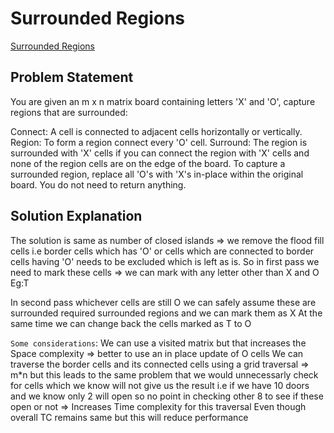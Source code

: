 # Surrounded Regions

[Surrounded Regions](https://leetcode.com/problems/surrounded-regions/description/)

## Problem Statement

You are given an m x n matrix board containing letters 'X' and 'O', capture regions that are surrounded:

Connect: A cell is connected to adjacent cells horizontally or vertically.
Region: To form a region connect every 'O' cell.
Surround: The region is surrounded with 'X' cells if you can connect the region with 'X' cells and none of the region cells are on the edge of the board.
To capture a surrounded region, replace all 'O's with 'X's in-place within the original board. You do not need to return anything.

## Solution Explanation

The solution is same as number of closed islands => we remove the flood fill cells i.e border cells which has 'O' or cells which are connected to border cells having 'O' needs to be excluded which is left as is.
So in first pass we need to mark these cells => we can mark with any letter other than X and O Eg:T

In second pass whichever cells are still O we can safely assume these are surrounded required surrounded regions and we can mark them as X
At the same time we can change back the cells marked as T to O

`Some considerations`:
We can use a visited matrix but that increases the Space complexity => better to use an in place update of O cells
We can traverse the border cells and its connected cells using a grid traversal => m\*n but this leads to the same problem that we would unnecessarly check for cells which we know will not give us the result i.e if we have 10 doors and we know only 2 will open so no point in checking other 8 to see if these open or not => Increases Time complexity for this traversal
Even though overall TC remains same but this will reduce performance

